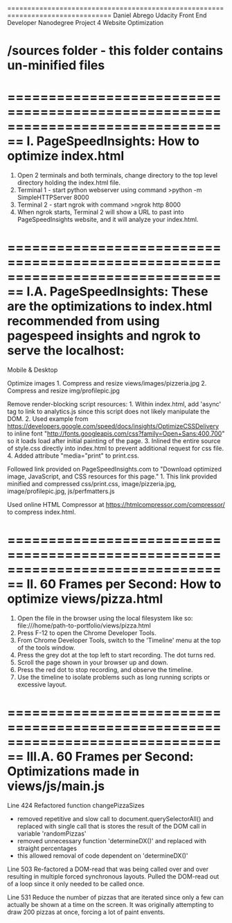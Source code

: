 ================================================================================
Daniel Abrego
Udacity Front End Developer Nanodegree
Project 4
Website Optimization

/sources folder - this folder contains un-minified files
================================================================================


================================================================================
I. PageSpeedInsights: How to optimize index.html
================================================================================
1. Open 2 terminals and both terminals, change directory to the top level directory holding the index.html file.
2. Terminal 1 - start python webserver using command >python -m SimpleHTTPServer 8000
3. Terminal 2 - start ngrok with command >ngrok http 8000
4. When ngrok starts, Terminal 2 will show a URL to past into PageSpeedInsights website, and it will analyze your index.html.


================================================================================
I.A. PageSpeedInsights: These are the optimizations to index.html recommended
from using pagespeed insights and ngrok to serve the localhost:
================================================================================
Mobile & Desktop

Optimize images
	1. Compress and resize views/images/pizzeria.jpg
	2. Compress and resize img/profilepic.jpg

Remove render-blocking script resources:
	1. Within index.html, add 'async' tag to link to analytics.js since this script does not likely manipulate the DOM.
	2. Used example from https://developers.google.com/speed/docs/insights/OptimizeCSSDelivery to inline font "http://fonts.googleapis.com/css?family=Open+Sans:400,700" so it loads load after initial painting of the page.
	3. Inlined the entire source of style.css directly into index.html to prevent additional request for css file.
	4. Added attribute "media="print" to print.css.

Followed link provided on PageSpeedInsights.com to "Download optimized image, JavaScript, and CSS resources for this page."
    1. This link provided minified and compressed css/print.css, image/pizzeria.jpg, image/profilepic.jpg, js/perfmatters.js

Used online HTML Compressor at https://htmlcompressor.com/compressor/ to compress index.html.


================================================================================
II. 60 Frames per Second:  How to optimize views/pizza.html
================================================================================
1. Open the file in the browser using the local filesystem like so:
   file:///home/path-to-portfolio/views/pizza.html
2. Press F-12 to open the Chrome Developer Tools.
3. From Chrome Developer Tools, switch to the 'Timeline' menu at the top of the tools window.
4. Press the grey dot at the top left to start recording. The dot turns red.
5. Scroll the page shown in your browser up and down.
6. Press the red dot to stop recording, and observe the timeline.
7. Use the timeline to isolate problems such as long running scripts or excessive layout.

================================================================================
III.A. 60 Frames per Second: Optimizations made in views/js/main.js
================================================================================

Line 424
Refactored function changePizzaSizes
- removed repetitive and slow call to document.querySelectorAll() and
  replaced with single call that is stores the result of the DOM call in variable 'randomPizzas'
- removed unnecessary function 'determineDX()' and replaced with straight percentages
- this allowed removal of code dependent on 'determineDX()'


Line 503
Re-factored a DOM-read that was being called over and over resulting in multiple forced synchronous layouts.
Pulled the DOM-read out of a loop since it only needed to be called once.


Line 531
Reduce the number of pizzas that are iterated since only a few can actually be shown at a time on the screen.
It was originally attempting to draw 200 pizzas at once, forcing a lot of paint envents.



